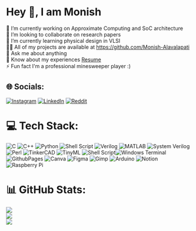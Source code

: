 # Hey 👋, I am Monish 
🔭 I’m currently working on Approximate Computing and SoC architecture <br>👯 I’m looking to collaborate on research papers<br>🌱 I’m currently learning physical design in VLSI<br>👨‍💻 All of my projects are available at https://github.com/Monish-Alavalapati<br>💬 Ask me about anything<br>📄 Know about my experiences [Resume](https://drive.google.com/file/d/1uaRRT1JIIcv--yr1PEAX5czZK5wnrBF1/view?usp=sharing)<br>⚡ Fun fact I'm a professional minesweeper player :)


## 🌐 Socials:
[![Instagram](https://img.shields.io/badge/Instagram-%23E4405F.svg?logo=Instagram&logoColor=white)](https://instagram.com/monish_642) [![LinkedIn](https://img.shields.io/badge/LinkedIn-%230077B5.svg?logo=linkedin&logoColor=white)](https://linkedin.com/in/monishalavalapati) [![Reddit](https://img.shields.io/badge/Reddit-%23FF4500.svg?logo=Reddit&logoColor=white)](https://reddit.com/user/remissvampire) 

# 💻 Tech Stack:
![C](https://img.shields.io/badge/c-%2300599C.svg?style=flat&logo=c&logoColor=white) ![C++](https://img.shields.io/badge/c++-%2300599C.svg?style=flat&logo=c%2B%2B&logoColor=white) ![Python](https://img.shields.io/badge/python-3670A0?style=flat&logo=python&logoColor=ffdd54) ![Shell Script](https://img.shields.io/badge/shell_script-%23121011.svg?style=flat&logo=gnu-bash&logoColor=white) ![Verilog](https://img.shields.io/badge/Verilog-black?style=flat&logo=v&logoColor=%235D87BF) ![MATLAB](https://img.shields.io/badge/MATLAB-black?style=flat&logo=Monster&logoColor=%236D4C9F) ![System Verilog](https://img.shields.io/badge/System_Verilog-black?style=flat&logo=v&logoColor=%23019733) ![Perl](https://img.shields.io/badge/Perl-grey?style=flat&logo=perl&logoColor=red) ![TinkerCAD](https://img.shields.io/badge/TinkerCAD-black?style=flat&logo=tinkercad&logoColor=white) ![TinyML](https://img.shields.io/badge/Edge_Impulse-black?style=flat&logo=edge%20impulse&logoColor=%233B47C2
) ![Shell Script](https://img.shields.io/badge/shell_script-%23121011.svg?style=flat&logo=gnu-bash&logoColor=white)![Windows Terminal](https://img.shields.io/badge/Windows%20Terminal-%234D4D4D.svg?style=flat&logo=windows-terminal&logoColor=white) ![GithubPages](https://img.shields.io/badge/github%20pages-121013?style=flat&logo=github&logoColor=white) ![Canva](https://img.shields.io/badge/Canva-%2300C4CC.svg?style=flat&logo=Canva&logoColor=white) ![Figma](https://img.shields.io/badge/figma-%23F24E1E.svg?style=flat&logo=figma&logoColor=white) ![Gimp](https://img.shields.io/badge/Gimp-657D8B?style=flat&logo=gimp&logoColor=FFFFFF) ![Arduino](https://img.shields.io/badge/-Arduino-00979D?style=flat&logo=Arduino&logoColor=white) ![Notion](https://img.shields.io/badge/Notion-%23000000.svg?style=flat&logo=notion&logoColor=white) ![Raspberry Pi](https://img.shields.io/badge/-RaspberryPi-C51A4A?style=flat&logo=Raspberry-Pi)
# 📊 GitHub Stats:
![](https://github-readme-stats.vercel.app/api?username=Monish-Alavalapati&theme=dark&hide_border=false&include_all_commits=false&count_private=true)<br/>
![](https://github-readme-streak-stats.herokuapp.com/?user=Monish-Alavalapati&theme=dark&hide_border=false)<br/>
![](https://github-readme-stats.vercel.app/api/top-langs/?username=Monish-Alavalapati&theme=dark&hide_border=false&include_all_commits=false&count_private=true&layout=compact)

